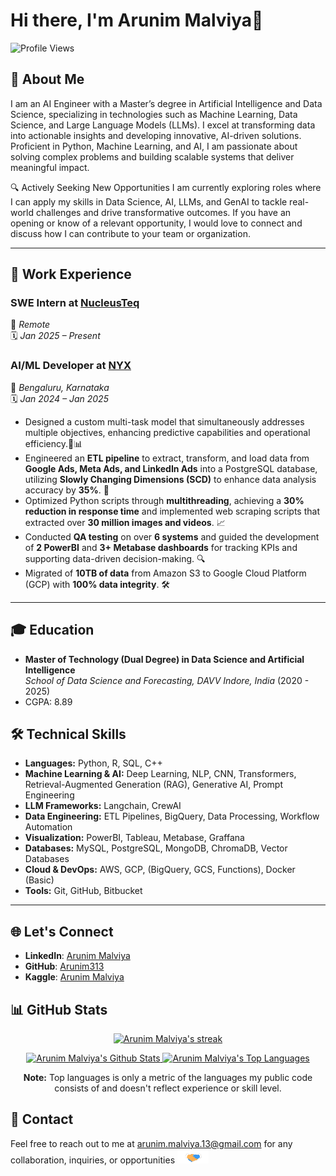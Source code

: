 # Hi there, I'm Arunim Malviya👋

![Profile Views](https://komarev.com/ghpvc/?username=arunim313&color=blueviolet)

<p align="center">
<!--   <img src="https://github.com/user-attachments/assets/5d60ab16-26f5-4931-aa56-1d73c86000ea" width="50" alt="Spiderman GIF"> -->
<!--   <img src="https://github.com/user-attachments/assets/19a1b840-cdf7-4813-ae16-f3314b69615f" width="100" alt="Spiderman GIF"> -->
</p>


## 🚀 About Me

I am an AI Engineer with a Master’s degree in Artificial Intelligence and Data Science, specializing in technologies such as Machine Learning, Data Science, and Large Language Models (LLMs). I excel at transforming data into actionable insights and developing innovative, AI-driven solutions. Proficient in Python, Machine Learning, and AI, I am passionate about solving complex problems and building scalable systems that deliver meaningful impact.

🔍 Actively Seeking New Opportunities
I am currently exploring roles where I can apply my skills in Data Science, AI, LLMs, and GenAI to tackle real-world challenges and drive transformative outcomes. If you have an opening or know of a relevant opportunity, I would love to connect and discuss how I can contribute to your team or organization.

---

## 💼 Work Experience

### **SWE Intern** at [NucleusTeq](https://nucleusteq.com/)
📍 *Remote*  
🗓 *Jan 2025 – Present*  

### **AI/ML Developer** at [NYX](https://nyx.today/)
📍 *Bengaluru, Karnataka*  
🗓 *Jan 2024 – Jan 2025*  
  - Designed a custom multi-task model that simultaneously addresses multiple objectives, enhancing predictive capabilities and operational efficiency.🧠📊
  - Engineered an **ETL pipeline** to extract, transform, and load data from **Google Ads, Meta Ads, and LinkedIn Ads** into a PostgreSQL database, utilizing **Slowly Changing Dimensions (SCD)** to enhance data analysis accuracy by **35%**. 🚀
  - Optimized Python scripts through **multithreading**, achieving a **30% reduction in response time** and implemented web scraping scripts that extracted over **30 million images and videos**. 📈
  - Conducted **QA testing** on over **6 systems** and guided the development of **2 PowerBI** and **3+ Metabase dashboards** for tracking KPIs and supporting data-driven decision-making. 🔍
  - Migrated of **10TB of data** from Amazon S3 to Google Cloud Platform (GCP) with **100% data integrity**. 🛠️

---
## 🎓 Education

- **Master of Technology (Dual Degree) in Data Science and Artificial Intelligence**  
  *School of Data Science and Forecasting, DAVV Indore, India* (2020 - 2025)
- CGPA: 8.89
  
## 🛠️ Technical Skills

- **Languages:** Python, R, SQL, C++
- **Machine Learning & AI:** Deep Learning, NLP, CNN, Transformers, Retrieval-Augmented Generation (RAG), Generative AI, Prompt Engineering
- **LLM Frameworks:** Langchain, CrewAI
- **Data Engineering:** ETL Pipelines, BigQuery, Data Processing, Workflow Automation
- **Visualization:** PowerBI, Tableau, Metabase, Graffana
- **Databases:** MySQL, PostgreSQL, MongoDB, ChromaDB, Vector Databases
- **Cloud & DevOps:** AWS, GCP, (BigQuery, GCS, Functions), Docker (Basic)
- **Tools:** Git, GitHub, Bitbucket

---

## 🌐 Let's Connect

- **LinkedIn**: [Arunim Malviya](https://www.linkedin.com/in/arunim-malviya-271ba5201/)
- **GitHub**: [Arunim313](https://github.com/arunim313)
- **Kaggle**: [Arunim Malviya](https://www.kaggle.com/arunimmalviya)

## 📊 GitHub Stats

<p align="center">
    <a href="https://github.com/arunim313/github-readme-streak-stats">
        <img title="🕸️ GitHub streak stats" alt="Arunim Malviya's streak" src="https://github-readme-streak-stats.herokuapp.com/?user=arunim313&theme=black-ice&hide_border=true&stroke=0000&background=060A0CD0"/>
    </a>
</p>

<p align="center">
    <a href="https://github.com/arunim313/github-readme-stats">
        <img alt="Arunim Malviya's Github Stats" src="https://github-readme-stats.vercel.app/api?username=arunim313&show_icons=true&count_private=true&theme=react&hide_border=true&bg_color=0D1117" />
    </a>
    <a href="https://github.com/arunim313/github-readme-stats">
        <img alt="Arunim Malviya's Top Languages" src="https://github-readme-stats.vercel.app/api/top-langs/?username=arunim313&langs_count=8&count_private=true&layout=compact&theme=react&hide_border=true&bg_color=0D1117" />
    </a>
</p>

<p align="center">
  <b>Note:</b> Top languages is only a metric of the languages my public code consists of and doesn't reflect experience or skill level.
</p>



## 📧 Contact
Feel free to reach out to me at [arunim.malviya.13@gmail.com](mailto:arunim.malviya.13@gmail.com) for any collaboration, inquiries, or opportunities <img src="https://github.com/Script-Kiddie-JKB/Script-Kiddie-JKB/blob/main/Assets/handshake.gif" width="50">
